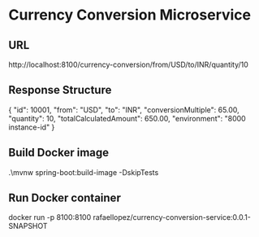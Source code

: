 # Currency Conversion Microservice

## URL
http://localhost:8100/currency-conversion/from/USD/to/INR/quantity/10

## Response Structure
{
  "id": 10001,
  "from": "USD",
  "to": "INR",
  "conversionMultiple": 65.00,
  "quantity": 10,
  "totalCalculatedAmount": 650.00,
  "environment": "8000 instance-id"
}

## Build Docker image
.\mvnw spring-boot:build-image -DskipTests

## Run Docker container
docker run -p 8100:8100 rafaellopez/currency-conversion-service:0.0.1-SNAPSHOT